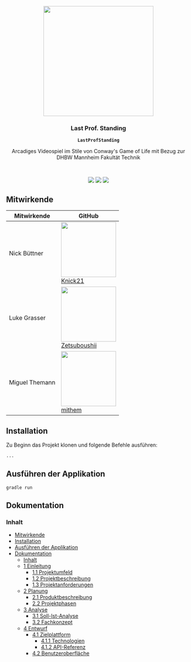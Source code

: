 <p align="center"><br><br><img src="" width="300" height="300" /></p>

<h3 align="center">Last Prof. Standing</h3>
<p align="center"><strong><code>LastProfStanding</code></strong></p>
<p align="center">Arcadiges Videospiel im Stile von Conway's Game of Life mit Bezug zur DHBW Mannheim Fakultät Technik</p>
<br>
<p align="center">
  <img src="https://img.shields.io/maintenance/yes/2023" />
  <a href="https://github.com/Zetsuboushii/LastProfStanding"><img src="https://img.shields.io/github/package-json/v/zetsuboushii/lastprofstanding?style=flat-square" /></a>
<!-- ALL-CONTRIBUTORS-BADGE:START - Do not remove or modify this section -->
<a href="#contributors-"><img src="https://img.shields.io/github/contributors/Zetsuboushii/LastProfStanding" /></a>
<!-- ALL-CONTRIBUTORS-BADGE:END -->
</p>

## Mitwirkende

| Mitwirkende    | GitHub                                                                                                                                                                                |
|----------------|---------------------------------------------------------------------------------------------------------------------------------------------------------------------------------------|
| Nick Büttner   | <a href="https://github.com/knick21"><img src="https://avatars.githubusercontent.com/u/115408270?v=4" width="150px;" alt=""/><br/>[Knick21](https://github.com/knick21)               |
| Luke Grasser   | <a href="https://github.com/zetsuboushii"><img src="https://avatars.githubusercontent.com/u/65507051?v=4" width="150px;" alt=""/><br/>[Zetsuboushii](https://github.com/zetsuboushii) |
| Miguel Themann | <a href="https://github.com/mithem"><img src="https://avatars.githubusercontent.com/u/41842729?v=4" width="150px;" alt=""/><br/>[mithem](https://github.com/mithem)                   |

## Installation

Zu Beginn das Projekt klonen und folgende Befehle ausführen:

```bash
...
```

## Ausführen der Applikation

```
gradle run
```

## Dokumentation

### Inhalt

<!-- TOC -->

* [Mitwirkende](#mitwirkende)
* [Installation](#installation)
* [Ausführen der Applikation](#ausführen-der-applikation)
* [Dokumentation](#dokumentation)
    * [Inhalt](#inhalt)
    * [1 Einleitung](#1-einleitung)
        * [1.1 Projektumfeld](#11-projektumfeld)
        * [1.2 Projektbeschreibung](#12-projektbeschreibung)
        * [1.3 Projektanforderungen](#13-projektanforderungen)
    * [2 Planung](#2-planung)
        * [2.1 Produktbeschreibung](#21-produktbeschreibung)
        * [2.2 Projektphasen](#22-projektphasen)
    * [3 Analyse](#3-analyse)
        * [3.1 Soll-Ist-Analyse](#31-soll-ist-analyse)
        * [3.2 Fachkonzept](#32-fachkonzept)
    * [4 Entwurf](#4-entwurf)
        * [4.1 Zielplattform](#41-zielplattform)
            * [4.1.1 Technologien](#411-technologien)
            * [4.1.2 API-Referenz](#412-api-referenz)
        * [4.2 Benutzeroberfläche](#42-benutzeroberfläche)

<!-- TOC -->
